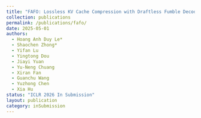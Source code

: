 ```yaml
---
title: "FAFO: Lossless KV Cache Compression with Draftless Fumble Decoding"
collection: publications
permalink: /publications/fafo/
date: 2025-05-01
authors:
  - Hoang Anh Duy Le*
  - Shaochen Zhong*
  - Yifan Lu
  - Yingtong Dou
  - Jiayi Yuan
  - Yu-Neng Chuang
  - Xiran Fan
  - Guanchu Wang
  - Yuzhong Chen
  - Xia Hu
status: "ICLR 2026 In Submission"
layout: publication
category: inSubmission
---
```

